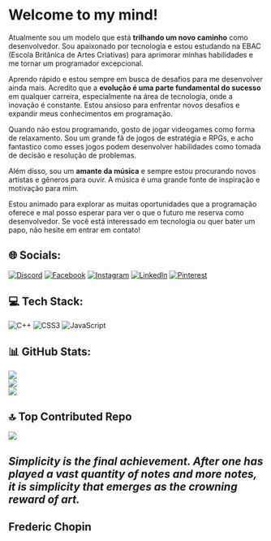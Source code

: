 # Welcome to my mind! 
Atualmente sou um modelo que está **trilhando um novo caminho** como desenvolvedor. Sou apaixonado por tecnologia e estou estudando na EBAC (Escola Britânica de Artes Criativas) para aprimorar minhas habilidades e me tornar um programador excepcional.

Aprendo rápido e estou sempre em busca de desafios para me desenvolver ainda mais. Acredito que a **evolução é uma parte fundamental do sucesso** em qualquer carreira, especialmente na área de tecnologia, onde a inovação é constante. Estou ansioso para enfrentar novos desafios e expandir meus conhecimentos em programação.

Quando não estou programando, gosto de jogar videogames como forma de relaxamento. Sou um grande fã de jogos de estratégia e RPGs, e acho fantastico como esses jogos podem desenvolver habilidades como tomada de decisão e resolução de problemas.

Além disso, sou um **amante da música** e sempre estou procurando novos artistas e gêneros para ouvir. A música é uma grande fonte de inspiração e motivação para mim.

Estou animado para explorar as muitas oportunidades que a programação oferece e mal posso esperar para ver o que o futuro me reserva como desenvolvedor. Se você está interessado em tecnologia ou quer bater um papo, não hesite em entrar em contato!

## 🌐 Socials:
[![Discord](https://img.shields.io/badge/Discord-%237289DA.svg?logo=discord&logoColor=white)](https://discord.gg/matdev11#2360) [![Facebook](https://img.shields.io/badge/Facebook-%231877F2.svg?logo=Facebook&logoColor=white)](https://facebook.com/matheus.plentz) [![Instagram](https://img.shields.io/badge/Instagram-%23E4405F.svg?logo=Instagram&logoColor=white)](https://instagram.com/deboasgurizada) [![LinkedIn](https://img.shields.io/badge/LinkedIn-%230077B5.svg?logo=linkedin&logoColor=white)](https://linkedin.com/in/https://www.linkedin.com/in/matheus-plentz-546046269/) [![Pinterest](https://img.shields.io/badge/Pinterest-%23E60023.svg?logo=Pinterest&logoColor=white)](https://pinterest.com/https://br.pinterest.com/matheusplentz/) 

## 💻 Tech Stack:
![C++](https://img.shields.io/badge/c++-%2300599C.svg?style=for-the-badge&logo=c%2B%2B&logoColor=white) ![CSS3](https://img.shields.io/badge/css3-%231572B6.svg?style=for-the-badge&logo=css3&logoColor=white) ![JavaScript](https://img.shields.io/badge/javascript-%23323330.svg?style=for-the-badge&logo=javascript&logoColor=%23F7DF1E)
## 📊 GitHub Stats:
![](https://github-readme-stats.vercel.app/api?username=mathdev11&theme=omni&hide_border=false&include_all_commits=true&count_private=true)<br/>
![](https://github-readme-streak-stats.herokuapp.com/?user=mathdev11&theme=omni&hide_border=false)<br/>
![](https://github-readme-stats.vercel.app/api/top-langs/?username=mathdev11&theme=omni&hide_border=false&include_all_commits=true&count_private=true&layout=compact)

## 🔝 Top Contributed Repo
![](https://github-contributor-stats.vercel.app/api?username=mathdev11&limit=5&theme=tokyonight&combine_all_yearly_contributions=true)



## _Simplicity is the final achievement. After one has played a vast quantity of notes and more notes, it is simplicity that emerges as the crowning reward of art._

## **Frederic Chopin**

